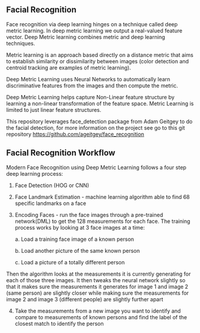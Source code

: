 ## Facial Recognition
Face recognition via deep learning hinges on a technique called deep metric learning.  In deep metric learning we output a real-valued feature vector.  Deep Metric learning combines metric and deep learning techniques.

Metric learning is an approach based directly on a distance metric that aims to establish similarity or dissimilarity between images (color detection and centroid tracking are examples of metric learning).

Deep Metric Learning uses Neural Networks to automatically learn discriminative features from the images and then compute the metric.

Deep Metric Learning helps capture Non-Linear feature structure by learning a non-linear transformation of the feature space.  Metric Learning is limited to just linear feature structures.

This repository leverages face_detection package from Adam Geitgey to do the facial detection, for more information on the project see go to this git repository https://github.com/ageitgey/face_recognition

## Facial Recognition Workflow
 Modern Face Recognition using Deep Metric Learning follows a four step deep learning process:

1. Face Detection (HOG or CNN)

2. Face Landmark Estimation - machine learning algorithm able to find 68 specific landmarks on a face

3. Encoding Faces - run the face images through a pre-trained network(DML) to get the 128 measurements for each face. The training process works by looking at 3 face images at a time:

    a. Load a training face image of a known person

    b. Load another picture of the same known person

    c. Load a picture of a totally different person

Then the algorithm looks at the measurements it is currently generating for each of those three images. It then tweaks the neural network slightly so that it makes sure the measurements it generates for image 1 and image 2 (same person) are slightly closer while making sure the measurements for image 2 and image 3 (different people) are slightly further apart

4. Take the measurements from a new image you want to identify and compare to measurements of  known persons and find the label of the closest match to identify the person
